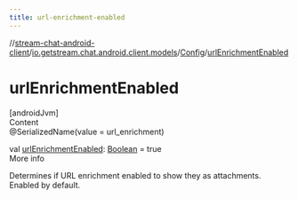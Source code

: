```yaml
---
title: url-enrichment-enabled
---
```

//[stream-chat-android-client](../../../index.md)/[io.getstream.chat.android.client.models](../index.md)/[Config](index.md)/[urlEnrichmentEnabled](urlEnrichmentEnabled.md)



# urlEnrichmentEnabled  
[androidJvm]  
Content  
@SerializedName(value = url_enrichment)  
  
val [urlEnrichmentEnabled](urlEnrichmentEnabled.md): [Boolean](https://kotlinlang.org/api/latest/jvm/stdlib/kotlin/-boolean/index.html) = true  
More info  


Determines if URL enrichment enabled to show they as attachments. Enabled by default.

  



